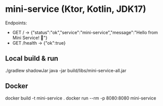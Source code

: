 # mini-service (Ktor, Kotlin, JDK17)

Endpoints:
- GET /         -> {"status":"ok","service":"mini-service","message":"Hello from Mini Service! 🚀"}
- GET /health   -> {"ok":true}

## Local build & run
./gradlew shadowJar
java -jar build/libs/mini-service-all.jar

## Docker
docker build -t mini-service .
docker run --rm -p 8080:8080 mini-service
